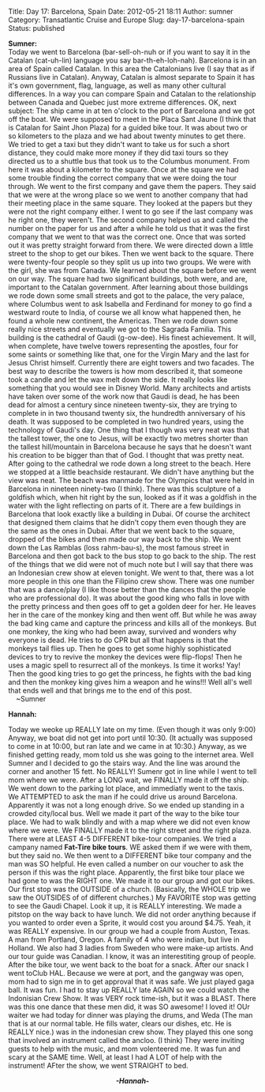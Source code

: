 Title: Day 17: Barcelona, Spain
Date: 2012-05-21 18:11
Author: sumner
Category: Transatlantic Cruise and Europe
Slug: day-17-barcelona-spain
Status: published

**Sumner:**  
Today we went to Barcelona (bar-sell-oh-nuh or if you want to say it in
the Catalan (cat-uh-lin) language you say bar-th-eh-loh-nah). Barcelona
is in an area of Spain called Catalan. In this area the Catalonians live
(I say that as if Russians live in Catalan). Anyway, Catalan is almost
separate to Spain it has it's own government, flag, language, as well as
many other cultural differences. In a way you can compare Spain and
Catalan to the relationship between Canada and Quebec just more extreme
differences. OK, next subject: The ship came in at ten o'clock to the
port of Barcelona and we got off the boat. We were supposed to meet in
the Placa Sant Jaune (I think that is Catalan for Saint Jhon Plaza) for
a guided bike tour. It was about two or so kilometers to the plaza and
we had about twenty minutes to get there. We tried to get a taxi but
they didn't want to take us for such a short distance, they could make
more money if they did taxi tours so they directed us to a shuttle bus
that took us to the Columbus monument. From here it was about a
kilometer to the square. Once at the square we had some trouble finding
the correct company that we were doing the tour through. We went to the
first company and gave them the papers. They said that we were at the
wrong place so we went to another company that had their meeting place
in the same square. They looked at the papers but they were not the
right company either. I went to go see if the last company was he right
one, they weren't. The second company helped us and called the number on
the paper for us and after a while he told us that it was the first
company that we went to that was the correct one. Once that was sorted
out it was pretty straight forward from there. We were directed down a
little street to the shop to get our bikes. Then we went back to the
square. There were twenty-four people so they split us up into two
groups. We were with the girl, she was from Canada. We learned about the
square before we went on our way. The square had two significant
buildings, both were, and are, important to the Catalan government.
After learning about those buildings we rode down some small streets and
got to the palace, the very palace, where Columbus went to ask Isabella
and Ferdinand for money to go find a westward route to India, of course
we all know what happened then, he found a whole new continent, the
Americas. Then we rode down some really nice streets and eventually we
got to the Sagrada Familia. This building is the cathedral of Gaudi
(g-ow-dee). His finest achievement. It will, when complete, have twelve
towers representing the apostles, four for some saints or something like
that, one for the Virgin Mary and the last for Jesus Christ himself.
Currently there are eight towers and two facades. The best way to
describe the towers is how mom described it, that someone took a candle
and let the wax melt down the side. It really looks like something that
you would see in Disney World. Many architects and artists have taken
over some of the work now that Gaudi is dead, he has been dead for
almost a century since nineteen twenty-six, they are trying to complete
in in two thousand twenty six, the hundredth anniversary of his death.
It was supposed to be completed in two hundred years, using the
technology of Gaudi's day. One thing that I though was very neat was
that the tallest tower, the one to Jesus, will be exactly two metres
shorter than the tallest hill/mountain in Barcelona because he says that
he doesn't want his creation to be bigger than that of God. I thought
that was pretty neat. After going to the cathedral we rode down a long
street to the beach. Here we stopped at a little beachside restaurant.
We didn't have anything but the view was neat. The beach was manmade for
the Olympics that were held in Barcelona in nineteen ninety-two (I
think). There was this sculpture of a goldfish which, when hit right by
the sun, looked as if it was a goldfish in the water with the light
reflecting on parts of it. There are a few buildings in Barcelona that
look exactly like a building in Dubai. Of course the architect that
designed them claims that he didn't copy them even though they are the
same as the ones in Dubai. After that we went back to the square,
dropped of the bikes and then made our way back to the ship. We went
down the Las Ramblas (loss rahm-bau-s), the most famous street in
Barcelona and then got back to the bus stop to go back to the ship. The
rest of the things that we did were not of much note but I will say that
there was an Indonesian crew show at eleven tonight. We went to that,
there was a lot more people in this one than the Filipino crew show.
There was one number that was a dance/play (I like those better than the
dances that the people who are professional do). It was about the good
king who falls in love with the pretty princess and then goes off to get
a golden deer for her. He leaves her in the care of the monkey king and
then went off. But while he was away the bad king came and capture the
princess and kills all of the monkeys. But one monkey, the king who had
been away, survived and wonders why everyone is dead. He tries to do CPR
but all that happens is that the monkeys tail flies up. Then he goes to
get some highly sophisticated devices to try to revive the monkey the
devices were flip-flops! Then he uses a magic spell to resurrect all of
the monkeys. Is time it works! Yay! Then the good king tries to go get
the princess, he fights with the bad king and then the monkey king gives
him a weapon and he wins!!! Well all's well that ends well and that
brings me to the end of this post.  
    \~Sumner

**Hannah:**

Today we weoke up REALLY late on my time. (Even though it was only 9:00)
Anyway, we boat did not get into port until 10:30. (It actually was
supposed to come in at 10:00, but ran late and we came in at 10:30.)
Anyway, as we finished getting ready, mom told us she was going to the
internet area. Well Sumner and I decided to go the stairs way. And the
line was around the corner and another 15 fett. No REALLY! Sumenr got in
line while I went to tell mom where we were. After a LONG wait, we
FINALLY made it off the ship. We went down to the parking lot place, and
immediatly went to the taxis. We ATTEMPTED to ask the man if he could
drive us around Barcelona. Apparently it was not a long enough drive. So
we ended up standing in a crowded city/local bus. Well we made it part
of the way to the bike tour place. We had to walk blindly and with a map
where we did not even know where we were. We FINALLY made it to the
right street and the right plaza. There were at LEAST 4-5 DIFFERENT
bike-tour companies. We tried a campany named **Fat-Tire bike tours**.
WE asked them if we were with them, but they said no. We then went to a
DIFFERENT bike tour company and the man was SO helpful. He even called a
number on our voucher to ask the person if this was the right place.
Apparently, the first bike tour place we had gone to was the RIGHT one.
We made it to our group and got our bikes. Our first stop was the
OUTSIDE of a church. (Basically, the WHOLE trip we saw the OUTSIDES of
of different churches.) My FAVORITE stop was getting to see the Gaudi
Chapel. Look it up, it is REALLY interesting. We made a pitstop on the
way back to have lunch. We did not order anything because if you wanted
to order even a Sprite, it would cost you around \$4.75. Yeah, it was
REALLY expensive. In our group we had a couple from Auston, Texas. A man
from Portland, Oregon. A family of 4 who were indian, but live in
Holland. We also had 3 ladies from Sweden who were make-up artists. And
our tour guide was Canadian. I know, it was an interestiting group of
people. After the bike tour, we went back to the boat for a snack. After
our snack I went toClub HAL. Because we were at port, and the gangway
was open, mom had to sign me in to get approval that it was safe. We
just played gaga ball. It was fun. I had to stay up REALLY late AGAIN so
we could watch the Indonisian Crew Show. It was VERY rock time-ish, but
it was a BLAST. There was this one dance that these men did, it was SO
awesome! I loved it! OUr waiter we had today for dinner was playing the
drums, and Weda (The man that is at our normal table. He fills water,
clears our dishes, etc. He is REALLY nice.) was in the indonesian crew
show. They played this one song that involved an instrument called the
ancloo. (I think) They were inviting guests to help with the music, and
mom volenteered me. It was fun and scary at the SAME time. Well, at
least I had A LOT of help with the instrument! AFter the show, we went
STRAIGHT to bed.  
  

<div align="CENTER">

***-Hannah-***

</div>
